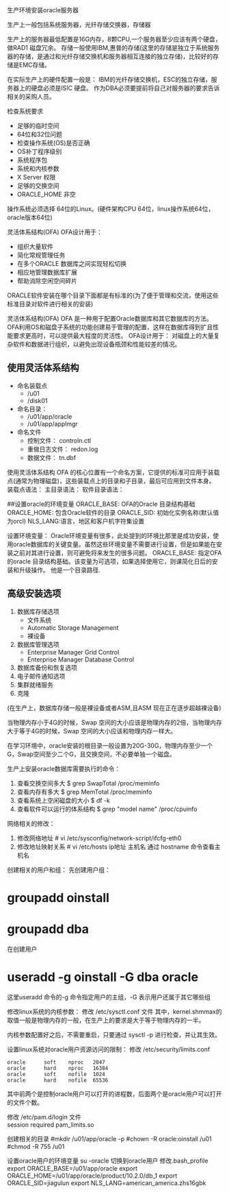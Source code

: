 生产环境安装oracle服务器

生产上一般包括系统服务器，光纤存储交换器，存储器 
	
生产上的服务器最低配置是16G内存，8颗CPU,一个服务器至少应该有两个硬盘，做RAD1 磁盘冗余。 存储一般使用IBM,惠普的存储(这里的存储是独立于系统服务器的存储，是通过和光纤存储交换机和服务器相互连接的独立存储)，比较好的存储是EMC存储。 

在实际生产上的硬件配置一般是： IBM的光纤存储交换机，ESC的独立存储，服务器上的硬盘必须是ISIC 硬盘。 
作为DBA必须要提前将自己对服务器的要求告诉相关的采购人员。 

检查系统要求 
* 足够的临时空间
* 64位和32位问题
* 检查操作系统(OS)是否正确
* OS补丁程序级别
* 系统程序包
* 系统和内核参数
* X Server 权限 
* 足够的交换空间
* ORACLE_HOME 非空

 操作系统必须选择 64位的Linux。(硬件架构CPU 64位，linux操作系统64位，oracle版本64位)


 灵活体系结构(OFA)
 OFA设计用于：
 * 组织大量软件
 * 简化常规管理任务
 * 在多个ORACLE 数据库之间实现轻松切换
 * 相应地管理数据库扩展
 * 帮助消除空闲空间碎片

 ORACLE软件安装在哪个目录下面都是有标准的(为了便于管理和交流，使用这些标准目录对软件进行相关的安装)


 灵活体系结构(OFA)
 	OFA 是一种用于配置Oracle数据库和其它数据库的方法。 OFA利用OS和磁盘子系统的功能创建易于管理的配置，这样在数据库得到扩且性能要求更高时，可以提供最大程度的灵活性。 
 OFA设计用于：
 	对磁盘上的大量复杂软件和数据进行组织，以避免出现设备瓶颈和性能较差的情况。 

## 使用灵活体系结构
* 命名装载点 
	- /u01
	- /disk01
* 命名目录：
	- /u01/app/oracle
	- /u01/app/applmgr 
* 命名文件
 	- 控制文件： controln.ctl
 	- 重做日志文件： redon.log 
 	- 数据文件： tn.dbf

使用灵活体系结构
OFA 的核心位置有一个命名方案，它提供的标准可应用于装载点(通常为物理磁盘)，这些装载点上的目录和子目录，最后可应用到文件本身。 
装载点语法：
主目录语法：
软件目录语法：


##设置oracle的环境变量
ORACLE_BASE: OFA的Oracle 目录结构基础 
ORACLE_HOME: 包含Oracle软件的目录
ORACLE_SID: 初始化实例名称(默认值为orcl)
NLS_LANG:语言，地区和客户机字符集设置

设置环境变量：
Oracle环境变量有很多，此处提到的环境比那里是成功安装，使用oracle数据库的关键变量。虽然这些环境变量不需要进行设置，但是如果能在安装之前对其进行设置，则可避免将来发生的很多问题。 
ORACLE_BASE: 指定OFA的oracle 目录结构基础。该变量为可选项，如果选择使用它，则课简化日后的安装和升级操作。 他是一个目录路径. 

## 高级安装选项 
1. 数据库存储选项
	- 文件系统
	- Automatic Storage Management 
	- 裸设备
2. 数据库管理选项 
	- Enterprise Manager Grid Control 
	- Enterprise Manager Database Control 
3. 数据库备份和恢复选项
4. 电子邮件通知选项
5. 集群就绪服务
6. 克隆 

(在生产上，数据库存储一般是裸设备或者ASM,且ASM 现在正在逐步超越裸设备)


当物理内存小于4G的时候，Swap 空间的大小应该是物理内存的2倍，当物理内存大于等于4G的时候，Swap 空间的大小应该和物理内存一样大。 





在学习环境中，oracle安装的根目录一般设置为20G-30G，物理内存至少一个G，Swap空间至少二个G，且交换空间，不必要单独一个磁盘。 


生产上安装oracle数据库需要执行的命令：
1. 查看交换空间多大 
$ grep SwapTotal /proc/meminfo 
2. 查看内存有多大 
$ grep MemTotal /proc/meminfo 
3. 查看系统上空闲磁盘的大小
$ df -k 
4. 查看软件可以运行的体系结构 
$ grep "model name" /proc/cpuinfo 


 网络相关的修改：
 1. 修改网络地址   # vi /etc/sysconfig/network-script/ifcfg-eth0 
 2. 修改地址映射关系 	# vi  /etc/hosts    ip地址 	主机名 
 通过 hostname 命令查看主机名 


 创建相关的用户和组：
 先创建用户组：
 # groupadd oinstall
 # groupadd dba 
 在创建用户
 # useradd -g oinstall -G dba oracle 
 这里useradd 命令的-g 命令指定用户的主组，-G 表示用户还属于其它哪些组 



 修改linux系统的内核参数：
 修改 /etc/sysctl.conf 文件
 其中，kernel.shmmax的取值一般是物理内存的一般，在生产上的要求是大于等于物理内存的一半。 

 内核参数配置好之后，不需要重启，只要通过 sysctl -p 进行检查，并让其生效。 


 设置linux系统对oracle用户资源访问的限制：
 修改 /etc/security/limits.conf 

 	oracle		soft	nproc	2047
 	oracle		hard 	nproc	16384
 	oracle 		soft	nofile	1024
 	oracle 		hard 	nofile  65536 
 其中前两个是控制oracle用户可以打开的进程数，后面两个是oracle用户可以打开的文件个数。 


 修改 /etc/pam.d/login 文件  
 session 	required 	pam_limits.so 


 创建相关的目录
 #mkdir /u01/app/oracle -p 
 #chown -R oracle:oinstall /u01
 #chmod -R 755 /u01

设置oracle用户的环境变量
 su -oracle   切换到oracle用户
修改.bash_profile
export ORACLE_BASE=/u01/app/oracle
export ORACLE_HOME=/u01/app/oracle/product/10.2.0/db_1
export ORACLE_SID=jiagulun
export NLS_LANG=american_america.zhs16gbk





